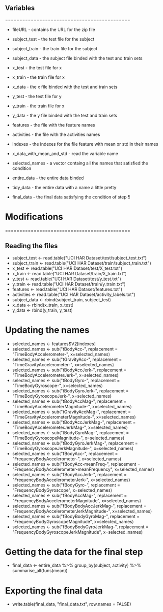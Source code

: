 ## Variables
============================================

* fileURL - contains the URL for the zip file
* subject_test - the test file for the subject
* subject_train - the train file for the subject
* subject_data - the subject file binded with the test and train sets

* x_test - the test file for x
* x_train - the train file for x
* x_data - the x file binded with the test and train sets

* y_test - the test file for y
* y_train - the train file for x
* y_data - the y file binded with the test and train sets

* features - the file with the feature names

* activities - the file with the activities names

* indexes - the indexes for the file feature with mean or std in their names

* x_data_with_mean_and_std - read the variable name

* selected_names - a vector containg all the names that satisfied the condition

* entire_data - the entire data binded

* tidy_data - the entire data with a name a little pretty

* final_data - the final data satisfying the condition of step 5

# Modifications
============================================

## Reading the files

* subject_test <- read.table("UCI HAR Dataset/test/subject_test.txt")
* subject_train <- read.table("UCI HAR Dataset/train/subject_train.txt")
* x_test <- read.table("UCI HAR Dataset/test/X_test.txt")
* x_train <- read.table("UCI HAR Dataset/train/X_train.txt")
* y_test <- read.table("UCI HAR Dataset/test/y_test.txt")
* y_train <- read.table("UCI HAR Dataset/train/y_train.txt")
* features <- read.table("UCI HAR Dataset/features.txt")
* activities <- read.table("UCI HAR Dataset/activity_labels.txt")
* subject_data <- rbind(subject_train, subject_test)
* x_data <- rbind(x_train, x_test)
* y_data <- rbind(y_train, y_test)

# Updating the names
* selected_names <- features$V2[indexes]
* selected_names <- sub("tBodyAcc-", replacement = "TimeBodyAccelerometer-", x=selected_names)
* selected_names <- sub("tGravityAcc-", replacement = "TimeGravityAccelerometer-", x=selected_names)
* selected_names <- sub("tBodyAccJerk-", replacement = "TimeBodyAccelerometerJerk-", x=selected_names)
* selected_names <- sub("tBodyGyro-", replacement = "TimeBodyGyroscope-", x=selected_names)
* selected_names <- sub("tBodyGyroJerk-", replacement = "TimeBodyGyroscopeJerk-", x=selected_names)
* selected_names <- sub("tBodyAccMag-", replacement = "TimeBodyAccelerometerMagnitude-", x=selected_names)
* selected_names <- sub("tGravityAccMag-", replacement = "TimeGravityAccelerometerMagnitude-", x=selected_names)
* selected_names <- sub("tBodyAccJerkMag-", replacement = "TimeBodyAccelerometerJerkMag-", x=selected_names)
* selected_names <- sub("tBodyGyroMag-", replacement = "TimeBodyGyroscopeMagnitude-", x=selected_names)
* selected_names <- sub("tBodyGyroJerkMag-", replacement = "TimeBodyGyroscopeJerkMagnitude-", x=selected_names)
* selected_names <- sub("fBodyAcc-", replacement = "FrequencyBodyAccelerometer-", x=selected_names)
* selected_names <- sub("fBodyAcc-meanFreq-", replacement = "FrequencyBodyAccelerometer-meanFrequency", x=selected_names)
* selected_names <- sub("fBodyAccJerk-", replacement = "FrequencyBodyAccelerometerJerk-", x=selected_names)
* selected_names <- sub("fBodyGyro-", replacement = "FrequencyBodyGyroscope", x=selected_names)
* selected_names <- sub("fBodyAccMag-", replacement = "FrequencyBodyAccelerometerMagnitude", x=selected_names)
* selected_names <- sub("fBodyBodyAccJerkMag-", replacement = "FrequencyBodyAccelerometerJerkMagnitude-", x=selected_names)
* selected_names <- sub("fBodyBodyGyroMag-", replacement = "FrequencyBodyGyroscopeMagnitude", x=selected_names)
* selected_names <- sub("fBodyBodyGyroJerkMag-", replacement = "FrequencyBodyGyroscopeJerkMagnitude", x=selected_names)


# Getting the data for the final step
* final_data <- entire_data %>% group_by(subject, activity) %>% summarise_all(funs(mean))

# Exporting the final data
* write.table(final_data, "final_data.txt", row.names = FALSE)
